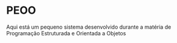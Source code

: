 # PEOO

Aqui está um pequeno sistema desenvolvido durante a matéria de Programação Estruturada e Orientada a Objetos

